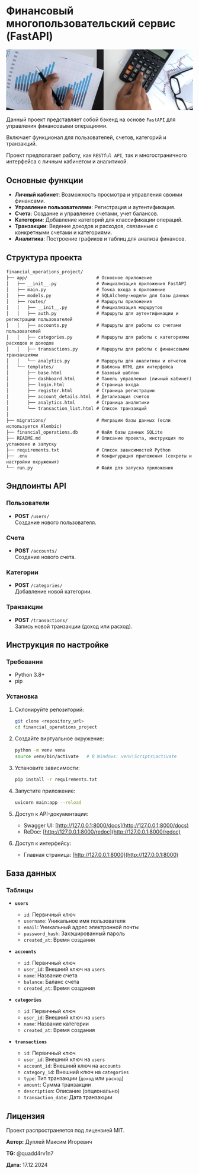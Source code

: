 # Финансовый многопользовательский сервис (FastAPI)

![finance_service](img/finance_service.png)

Данный проект представляет собой бэкенд на основе `FastAPI` для управления финансовыми операциями.

Включает функционал для пользователей, счетов, категорий и транзакций. 

Проект предполагает работу, как `RESTful API`, так и многостраничного интерфейса с личным кабинетом и аналитикой.

## Основные функции

- **Личный кабинет**: Возможность просмотра и управления своими финансами.
- **Управление пользователями**: Регистрация и аутентификация.
- **Счета**: Создание и управление счетами, учет балансов.
- **Категории**: Добавление категорий для классификации операций.
- **Транзакции**: Ведение доходов и расходов, связанные с конкретными счетами и категориями.
- **Аналитика**: Построение графиков и таблиц для анализа финансов.

## Структура проекта

```
financial_operations_project/
├── app/                          # Основное приложение
│   ├── __init__.py               # Инициализация приложения FastAPI
│   ├── main.py                   # Точка входа в приложение
│   ├── models.py                 # SQLAlchemy-модели для базы данных
│   ├── routes/                   # Маршруты приложения
│   │   ├── __init__.py           # Инициализация маршрутов
│   │   ├── auth.py               # Маршруты для аутентификации и регистрации пользователей
│   │   ├── accounts.py           # Маршруты для работы со счетами пользователей
│   │   ├── categories.py         # Маршруты для работы с категориями расходов и доходов
│   │   ├── transactions.py       # Маршруты для работы с финансовыми транзакциями
│   │   └── analytics.py          # Маршруты для аналитики и отчетов
│   └── templates/                # Шаблоны HTML для интерфейса
│       ├── base.html             # Базовый шаблон
│       ├── dashboard.html        # Панель управления (личный кабинет)
│       ├── login.html            # Страница входа
│       ├── register.html         # Страница регистрации
│       ├── account_details.html  # Детализация счетов
│       ├── analytics.html        # Страница аналитики
│       └── transaction_list.html # Список транзакций
│
├── migrations/                   # Миграции базы данных (если используется Alembic)
├── financial_operations.db       # Файл базы данных SQLite
├── README.md                     # Описание проекта, инструкция по установке и запуску
├── requirements.txt              # Список зависимостей Python
├── .env                          # Конфигурация приложения (секреты и настройки окружения)
└── run.py                        # Файл для запуска приложения
```

## Эндпоинты API

### Пользователи

- **POST** `/users/`  
  Создание нового пользователя.

### Счета

- **POST** `/accounts/`  
  Создание нового счета.

### Категории

- **POST** `/categories/`  
  Добавление новой категории.

### Транзакции

- **POST** `/transactions/`  
  Запись новой транзакции (доход или расход).

## Инструкция по настройке

### Требования

- Python 3.8+
- pip

### Установка

1. Склонируйте репозиторий:
   ```bash
   git clone <repository_url>
   cd financial_operations_project
   ```

2. Создайте виртуальное окружение:
   ```bash
   python -m venv venv
   source venv/bin/activate   # В Windows: venv\Scripts\activate
   ```

3. Установите зависимости:
   ```bash
   pip install -r requirements.txt
   ```

4. Запустите приложение:
   ```bash
   uvicorn main:app --reload
   ```

5. Доступ к API-документации:
   - Swagger UI: [http://127.0.0.1:8000/docs](http://127.0.0.1:8000/docs)  
   - ReDoc: [http://127.0.0.1:8000/redoc](http://127.0.0.1:8000/redoc)

6. Доступ к интерфейсу:
   - Главная страница: [http://127.0.0.1:8000](http://127.0.0.1:8000)

## База данных

### Таблицы

- **`users`**  
  - `id`: Первичный ключ  
  - `username`: Уникальное имя пользователя  
  - `email`: Уникальный адрес электронной почты  
  - `password_hash`: Захэшированный пароль  
  - `created_at`: Время создания

- **`accounts`**  
  - `id`: Первичный ключ  
  - `user_id`: Внешний ключ на `users`  
  - `name`: Название счета  
  - `balance`: Баланс счета  
  - `created_at`: Время создания

- **`categories`**  
  - `id`: Первичный ключ  
  - `user_id`: Внешний ключ на `users`  
  - `name`: Название категории  
  - `created_at`: Время создания

- **`transactions`**  
  - `id`: Первичный ключ  
  - `user_id`: Внешний ключ на `users`  
  - `account_id`: Внешний ключ на `accounts`  
  - `category_id`: Внешний ключ на `categories`  
  - `type`: Тип транзакции (`доход` или `расход`)  
  - `amount`: Сумма транзакции  
  - `description`: Описание (опционально)  
  - `transaction_date`: Дата транзакции

## Лицензия

Проект распространяется под лицензией MIT.



**Автор:** Дуплей Максим Игоревич

**TG:** @quadd4rv1n7

**Дата:** 17.12.2024
